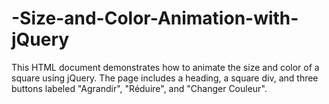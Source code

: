 # -Size-and-Color-Animation-with-jQuery
This HTML document demonstrates how to animate the size and color of a square using jQuery. The page includes a heading, a square div, and three buttons labeled "Agrandir", "Réduire", and "Changer Couleur".
